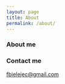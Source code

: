 ```yaml
---
layout: page
title: About
permalink: /about/
---
```


### About me



### Contact me

[fbielejec@gmail.com](mailto:fbielejec@gmail.com)
